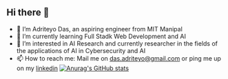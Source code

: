 ## Hi there 👋

- 🔭 I’m Adriteyo Das, an aspiring engineer from MIT Manipal
- 🌱 I’m currently learning Full Stadk Web Development and AI
- 👯 I’m interested in AI Research and currently researcher in the fields of the applications of AI in Cybersecurity and AI
- 📫 How to reach me: Mail me on das.adriteyo@gmail.com or ping me up on my [linkedin](https://www.linkedin.com/in/adriteyo-das/)
[![Anurag's GitHub stats](https://github-readme-stats.vercel.app/api?username=Addycted)](https://github.com/Addycted/github-readme-stats)
